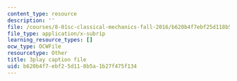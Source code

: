```yaml
---
content_type: resource
description: ''
file: /courses/8-01sc-classical-mechanics-fall-2016/b620b4f7ebf25d118b5a1b27f475f134_RBaBEjzMr4E.vtt
file_type: application/x-subrip
learning_resource_types: []
ocw_type: OCWFile
resourcetype: Other
title: 3play caption file
uid: b620b4f7-ebf2-5d11-8b5a-1b27f475f134
---
```

